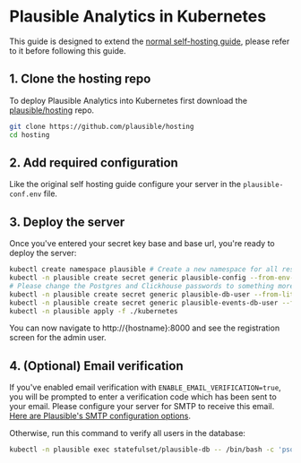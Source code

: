# Plausible Analytics in Kubernetes

This guide is designed to extend the [normal self-hosting guide](https://plausible.io/docs/self-hosting), please refer to it before following this guide.

## 1. Clone the hosting repo

To deploy Plausible Analytics into Kubernetes first download the [plausible/hosting](https://github.com/plausible/hosting) repo.

```bash
git clone https://github.com/plausible/hosting
cd hosting
```

## 2. Add required configuration

Like the original self hosting guide configure your server in the `plausible-conf.env` file.

## 3. Deploy the server

Once you've entered your secret key base and base url, you're ready to deploy the server:

```bash
kubectl create namespace plausible # Create a new namespace for all resources
kubectl -n plausible create secret generic plausible-config --from-env-file=plausible-conf.env # Create a configmap from the plausible-conf.env file
# Please change the Postgres and Clickhouse passwords to something more secure here!
kubectl -n plausible create secret generic plausible-db-user --from-literal='username=postgres' --from-literal='password=postgres' # Create the Postgres user
kubectl -n plausible create secret generic plausible-events-db-user --from-literal='username=clickhouse' --from-literal='password=clickhouse' # Create the Clickhouse user
kubectl -n plausible apply -f ./kubernetes
```

You can now navigate to http://{hostname}:8000 and see the registration screen for the admin user.

## 4. (Optional) Email verification

If you've enabled email verification with `ENABLE_EMAIL_VERIFICATION=true`, you will be prompted to enter a verification code which has been sent to your email. Please configure your server for SMTP to receive this email. [Here are Plausible's SMTP configuration options](https://plausible.io/docs/self-hosting-configuration#mailersmtp-setup).

Otherwise, run this command to verify all users in the database:

```bash
kubectl -n plausible exec statefulset/plausible-db -- /bin/bash -c 'psql -U $POSTGRES_USER -d $POSTGRES_DB -c "UPDATE users SET email_verified = true;"'
```
